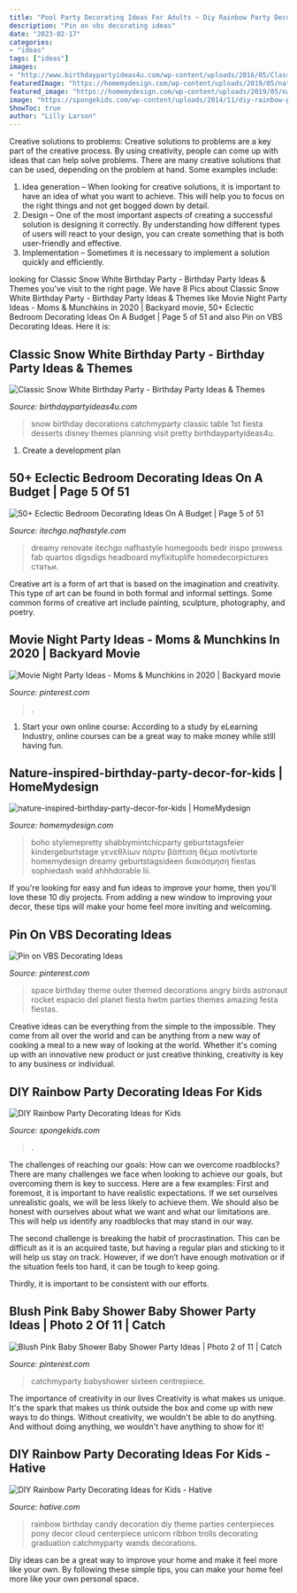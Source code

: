 ```yaml
---
title: "Pool Party Decorating Ideas For Adults ~ Diy Rainbow Party Decorating Ideas For Kids"
description: "Pin on vbs decorating ideas"
date: "2023-02-17"
categories:
- "ideas"
tags: ["ideas"]
images:
- "http://www.birthdaypartyideas4u.com/wp-content/uploads/2016/05/Classic-Snow-White-Birthday-Party-Dessert-Table-600x800.jpg"
featuredImage: "https://homemydesign.com/wp-content/uploads/2019/05/nature-inspired-birthday-party-decor-for-kids.jpg"
featured_image: "https://homemydesign.com/wp-content/uploads/2019/05/nature-inspired-birthday-party-decor-for-kids.jpg"
image: "https://spongekids.com/wp-content/uploads/2014/11/diy-rainbow-party-decorating-ideas/7-diy-rainbow-paper-curtain.jpg"
ShowToc: true
author: "Lilly Larson"
---
```



Creative solutions to problems:
Creative solutions to problems are a key part of the creative process. By using creativity, people can come up with ideas that can help solve problems. There are many creative solutions that can be used, depending on the problem at hand. Some examples include:
1. Idea generation – When looking for creative solutions, it is important to have an idea of what you want to achieve. This will help you to focus on the right things and not get bogged down by detail.
2. Design – One of the most important aspects of creating a successful solution is designing it correctly. By understanding how different types of users will react to your design, you can create something that is both user-friendly and effective.
3. Implementation – Sometimes it is necessary to implement a solution quickly and efficiently.

	

		
looking for Classic Snow White Birthday Party - Birthday Party Ideas &amp; Themes you've visit to the right page. We have 8 Pics about Classic Snow White Birthday Party - Birthday Party Ideas &amp; Themes like Movie Night Party Ideas - Moms &amp; Munchkins in 2020 | Backyard movie, 50+ Eclectic Bedroom Decorating Ideas On A Budget | Page 5 of 51 and also Pin on VBS Decorating Ideas. Here it is:
		
    
## Classic Snow White Birthday Party - Birthday Party Ideas &amp; Themes

<img loading=lazy src="http://www.birthdaypartyideas4u.com/wp-content/uploads/2016/05/Classic-Snow-White-Birthday-Party-Dessert-Table-600x800.jpg" onerror="this.onerror=null;this.src='https://tse1.mm.bing.net/th?id=OIP.jgSs7_9mTP5ty9jAHondEgHaJ4&amp;pid=15.1';" alt="Classic Snow White Birthday Party - Birthday Party Ideas &amp; Themes">

_Source: birthdaypartyideas4u.com_

>snow birthday decorations catchmyparty classic table 1st fiesta desserts disney themes planning visit pretty birthdaypartyideas4u. 

	

1. Create a development plan 

    
## 50+ Eclectic Bedroom Decorating Ideas On A Budget | Page 5 Of 51

<img loading=lazy src="http://itechgo.com/wp-content/uploads/2018/04/Eclectic-Bedroom-Decorating-Ideas-On-A-Budget-4.jpg" onerror="this.onerror=null;this.src='https://tse4.mm.bing.net/th?id=OIP.PdFOFdmehGtcLaCrgNrAxQHaLF&amp;pid=15.1';" alt="50+ Eclectic Bedroom Decorating Ideas On A Budget | Page 5 of 51">

_Source: itechgo.nafhastyle.com_

>dreamy renovate itechgo nafhastyle homegoods bedr inspo prowess fab quartos digsdigs headboard myfixituplife homedecorpictures статьи. 

	

Creative art is a form of art that is based on the imagination and creativity. This type of art can be found in both formal and informal settings. Some common forms of creative art include painting, sculpture, photography, and poetry.

    
## Movie Night Party Ideas - Moms &amp; Munchkins In 2020 | Backyard Movie

<img loading=lazy src="https://i.pinimg.com/736x/46/bd/69/46bd69eca69bdf7aed958ce216a56600.jpg" onerror="this.onerror=null;this.src='https://tse1.mm.bing.net/th?id=OIP.G4Dpoq89NuO_v28Lfk9BSAHaNT&amp;pid=15.1';" alt="Movie Night Party Ideas - Moms &amp; Munchkins in 2020 | Backyard movie">

_Source: pinterest.com_

>. 

	

1. Start your own online course: According to a study by eLearning Industry, online courses can be a great way to make money while still having fun.

    
## Nature-inspired-birthday-party-decor-for-kids | HomeMydesign

<img loading=lazy src="https://homemydesign.com/wp-content/uploads/2019/05/nature-inspired-birthday-party-decor-for-kids.jpg" onerror="this.onerror=null;this.src='https://tse3.mm.bing.net/th?id=OIP.cEhq-xJcX2YAThrjFP-BXAHaLH&amp;pid=15.1';" alt="nature-inspired-birthday-party-decor-for-kids | HomeMydesign">

_Source: homemydesign.com_

>boho stylemepretty shabbymintchicparty geburtstagsfeier kindergeburtstage γενεθλίων πάρτυ βάπτιση θέμα motivtorte homemydesign dreamy geburtstagsideen διακόσμηση fiestas sophiedash wald ahhhdorable lii. 

	

If you're looking for easy and fun ideas to improve your home, then you'll love these 10 diy projects. From adding a new window to improving your decor, these tips will make your home feel more inviting and welcoming.

    
## Pin On VBS Decorating Ideas

<img loading=lazy src="https://i.pinimg.com/736x/0e/37/44/0e3744879567458f84b4b1575f65f738--birthday-party-venues-themed-birthday-parties.jpg" onerror="this.onerror=null;this.src='https://tse4.mm.bing.net/th?id=OIP.jheFObLvF2CARXBLVvAxBgDIEs&amp;pid=15.1';" alt="Pin on VBS Decorating Ideas">

_Source: pinterest.com_

>space birthday theme outer themed decorations angry birds astronaut rocket espacio del planet fiesta hwtm parties themes amazing festa fiestas. 

	

Creative ideas can be everything from the simple to the impossible. They come from all over the world and can be anything from a new way of cooking a meal to a new way of looking at the world. Whether it's coming up with an innovative new product or just creative thinking, creativity is key to any business or individual.

    
## DIY Rainbow Party Decorating Ideas For Kids

<img loading=lazy src="https://spongekids.com/wp-content/uploads/2014/11/diy-rainbow-party-decorating-ideas/7-diy-rainbow-paper-curtain.jpg" onerror="this.onerror=null;this.src='https://tse2.mm.bing.net/th?id=OIP.6Ada-zOvyZwDK4n3P17UDwHaLM&amp;pid=15.1';" alt="DIY Rainbow Party Decorating Ideas for Kids">

_Source: spongekids.com_

>. 

	

The challenges of reaching our goals: How can we overcome roadblocks?
There are many challenges we face when looking to achieve our goals, but overcoming them is key to success. Here are a few examples:
First and foremost, it is important to have realistic expectations. If we set ourselves unrealistic goals, we will be less likely to achieve them. We should also be honest with ourselves about what we want and what our limitations are. This will help us identify any roadblocks that may stand in our way.

The second challenge is breaking the habit of procrastination. This can be difficult as it is an acquired taste, but having a regular plan and sticking to it will help us stay on track. However, if we don’t have enough motivation or if the situation feels too hard, it can be tough to keep going.

Thirdly, it is important to be consistent with our efforts.

    
## Blush Pink Baby Shower Baby Shower Party Ideas | Photo 2 Of 11 | Catch

<img loading=lazy src="https://i.pinimg.com/736x/bc/5d/75/bc5d7503bfa13589d7b67cc43554a5c9.jpg" onerror="this.onerror=null;this.src='https://tse1.mm.bing.net/th?id=OIP.N98yUbdg-0N9weqQyApKwAHaJ3&amp;pid=15.1';" alt="Blush Pink Baby Shower Baby Shower Party Ideas | Photo 2 of 11 | Catch">

_Source: pinterest.com_

>catchmyparty babyshower sixteen centrepiece. 

	

The importance of creativity in our lives
Creativity is what makes us unique. It's the spark that makes us think outside the box and come up with new ways to do things. Without creativity, we wouldn't be able to do anything. And without doing anything, we wouldn't have anything to show for it!

    
## DIY Rainbow Party Decorating Ideas For Kids - Hative

<img loading=lazy src="https://hative.com/wp-content/uploads/2014/11/diy-rainbow-party-decorating-ideas/4-candy-decoration.jpg" onerror="this.onerror=null;this.src='https://tse2.mm.bing.net/th?id=OIP.GfTxgQhCKywEmuWykiSTCAHaLG&amp;pid=15.1';" alt="DIY Rainbow Party Decorating Ideas for Kids - Hative">

_Source: hative.com_

>rainbow birthday candy decoration diy theme parties centerpieces pony decor cloud centerpiece unicorn ribbon trolls decorating graduation catchmyparty wands decorations. 

	

Diy ideas can be a great way to improve your home and make it feel more like your own. By following these simple tips, you can make your home feel more like your own personal space.

